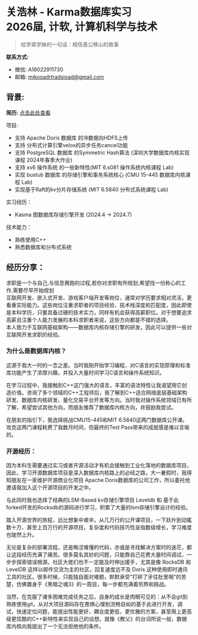 # 关浩林 - Karma数据库实习<br>2026届, 计软, 计算机科学与技术
> 给学弟学妹的一句话：相信愚公移山的故事 <br>


**联系方式:**

- 微信: A18022911730
- 邮箱: mikooadrtradsioad@gmail.com


## 背景:
**简历:** [点击此处查看](./files/haolinguan_cv.pdf)
 

项目:

- 支持 Apache Doris 数据库 的冷数据向HDFS上传
- 支持 分布式计算引擎velox的异步任务cancel功能
- 支持 PostgreSQL 数据库 的Symmetric Hash算法 (深圳大学数据库内核实现课程 2024年春季大作业)
- 支持 xv6 操作系统 的一些新特性(MIT 6.s081 操作系统内核课程 Lab)
- 实现 bustub 数据库 的存储引擎和事务系统核心 (CMU 15-445 数据库内核课程 Lab)
- 实现基于Raft的kv分片存储系统 (MIT 6.5840 分布式系统课程 Lab)

实习经历：

- Kasma 图数据库存储引擎开发 (2024.4 -> 2024.7)

技术能力：

- 熟练使用C++
- 熟悉数据库和分布式系统

## 经历分享：
求职是一个与自己,与信息赛跑的过程,若你对求职有所规划,希望找一份称心的工作,需要尽早开始规划<br>
互联网开发、嵌入式开发、游戏客户端开发等岗位，通常对学历要求相对灵活，更看重实际能力。这些岗位注重求职者的项目经验、技术栈深度和匹配度，因此即使是本科学历，只要具备过硬的技术实力，同样有机会获得高薪职位。对于想要追求高薪且注重个人能力发展的本科求职者来说，这些方向都是不错的选择。 <br>
本人致力于互联网基础架构——数据库内核存储引擎的研发，因此可以提供一些对互联网开发求职的经验。<br>

###  为什么是数据库内核？
这源于我大一时的一念之差。当时我刚开始学习编程，对C语言的实现原理和标准库功能产生了浓厚兴趣，并投入大量时间学习C语言和操作系统知识。

在学习过程中，我接触到C++这门强大的语言，丰富的语法特性让我渴望用它创造价值。咨询了多个领域的C++工程师后，我了解到C++适合网络底层基础架构研发、数据库内核研发、量化交易平台开发等方向。当时我对操作系统领域已有所了解，希望尝试其他方向，而朋友推荐了数据库内核方向，并鼓励我尝试。

在朋友的指引下，我选择挑战CMU15-445和MIT 6.5840这两门数据库公开课。攻克这两门课程耗费了我数月时间，但最终的Test Pass带来的成就感是难以言喻的。

### 开源经历：
因为本科生需要通过实习或者开源活动才有机会接触到工业化落地的数据库项目，因此，学习开源数据库项目是深入数据库内核路上的必经之路，大一暑假时，我得知朋友在一家维护开源商业化项目 Apache Doris数据库的公司工作，所以委托他邀请我加入这个开源项目的开发之中。

与此同时我也选择了经典的LSM-Based kv存储引擎项目 Leveldb 和 基于此forked开发的Rocksdb的源码进行学习，积累了大量的lsm存储引擎设计的经验。

踏入开源世界的旅程，远比想象中艰辛。从几万行的公开课项目，一下跃升到动辄数十万、甚至上百万行的开源项目，复杂度和代码技巧性呈指数级增长，学习难度也陡然上升。

无论是复杂的部署流程，还是晦涩难懂的代码，亦或是寻找解决方案时的迷茫，都让这段经历充满了痛苦。很多莫名其妙的问题，只能靠自己花费大量时间调试，一步步探索错误根源。社区大佬们也不一定能及时伸出援手，尤其是像 RocksDB 和 LevelDB 这样以邮件交流为主的社区，回复速度远不及 Doris 这种使用即时通讯工具的社区。很多时候，只能独自面对难题，默默承受"打碎了牙往肚里咽"的苦楚，仿佛置身于《黑暗之魂3》的一周目，每一步都充满着煎熬和挑战。

当然，在克服了诸多困难完成任务之后，自身的成长是肉眼可见的：从不会git到熟练使用git，从对大项目源码存在畏惧心理到流畅自如的基于此进行开发，调试，快速定位问题，能提出性能更好，耦合度更低，更优雅的方案，甚至用上更高级更炫酷的C++新特性来实现自己的设想。就像《教父》的台词所说一般，数据库内核向我提出了一个无法拒绝他的条件。
